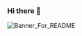 
### Hi there 👋

![Banner_For_README](https://user-images.githubusercontent.com/101614911/161470030-effe5f64-7fbc-4555-8bcf-c32f9a089661.gif)

<!--
![Nestor Yescas Ramos (1)](https://user-images.githubusercontent.com/101614911/161368783-ebbcd97f-c066-4413-b538-1ad36b260022.gif)

<
**Ness024/Ness024** is a ✨ _special_ ✨ repository because its `README.md` (this file) appears on your GitHub profile.

Here are some ideas to get you started:
:EMOJICODE:
- 🔭 I’m currently working on ...
- 🌱 I’m currently learning ...
- 👯 I’m looking to collaborate on ...
- 🤔 I’m looking for help with ...
- 💬 Ask me about ...
- 📫 How to reach me: ...
- 😄 Pronouns: ...
- ⚡ Fun fact: ...
-->
